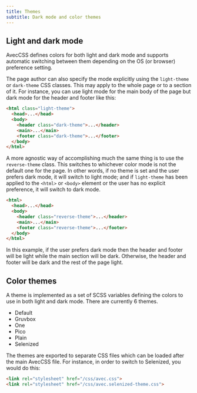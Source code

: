 ```yaml
---
title: Themes
subtitle: Dark mode and color themes
---
```


## Light and dark mode

AvecCSS defines colors for both light and dark mode and supports automatic switching between them depending on the OS (or browser) preference setting.

The page author can also specify the mode explicitly using the `light-theme` or `dark-theme` CSS classes. This may apply to the whole page or to a section of it. For instance, you can use light mode for the main body of the page but dark mode for the header and footer like this:

```html
<html class="light-theme">
  <head>...</head>
  <body>
    <header class="dark-theme">...</header>
    <main>...</main>
    <footer class="dark-theme">...</footer>
  </body>
</html>
```

A more agnostic way of accomplishing much the same thing is to use the `reverse-theme` class. This switches to whichever color mode is not the default one for the page. In other words, if no theme is set and the user prefers dark mode, it will switch to light mode; and if `light-theme` has been applied to the `<html>` or `<body>` element or the user has no explicit preference, it will switch to dark mode.

```html
<html>
  <head>...</head>
  <body>
    <header class="reverse-theme">...</header>
    <main>...</main>
    <footer class="reverse-theme">...</footer>
  </body>
</html>
```

In this example, if the user prefers dark mode then the header and footer will be light while the main section will be dark. Otherwise, the header and footer will be dark and the rest of the page light.

## Color themes

A theme is implemented as a set of SCSS variables defining the colors to use in both light and dark mode. There are currently 6 themes.

- Default
- Gruvbox
- One
- Pico
- Plain
- Selenized

The themes are exported to separate CSS files which can be loaded after the main AvecCSS file. For instance, in order to switch to Selenized, you would do this:

```html
<link rel="stylesheet" href="/css/avec.css">
<link rel="stylesheet" href="/css/avec.selenized-theme.css">
```

